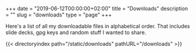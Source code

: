 +++
date        = "2019-06-12T00:00:00+02:00"
title       = "Downloads"
description = ""
slug        = "downloads"
type        = "page"
+++

Here's a list of all my downloadable files in alphabetical order.
That includes slide decks, gpg keys and random stuff I wanted to share.

{{< directoryindex path="/static/downloads" pathURL="/downloads" >}}
